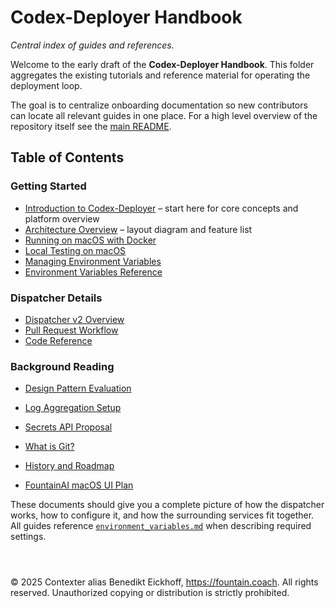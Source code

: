 # Codex-Deployer Handbook

*Central index of guides and references.*

Welcome to the early draft of the **Codex-Deployer Handbook**. This folder aggregates the existing tutorials and reference material for operating the deployment loop.

The goal is to centralize onboarding documentation so new contributors can
locate all relevant guides in one place. For a high level overview of the
repository itself see the [main README](../../README.md).

## Table of Contents

### Getting Started

- [Introduction to Codex-Deployer](introduction.md) – start here for core concepts and platform overview
- [Architecture Overview](architecture.md) – layout diagram and feature list
- [Running on macOS with Docker](../mac_docker_tutorial.md)
- [Local Testing on macOS](../mac_local_testing.md)
- [Managing Environment Variables](../managing_environment_variables.md)
- [Environment Variables Reference](../environment_variables.md)

### Dispatcher Details

- [Dispatcher v2 Overview](../dispatcher_v2.md)
- [Pull Request Workflow](../pull_request_workflow.md)
- [Code Reference](code_reference.md)

### Background Reading

- [Design Pattern Evaluation](../design_patterns.md)
- [Log Aggregation Setup](../log_aggregation.md)
- [Secrets API Proposal](../secrets_api_proposal.md)
- [What is Git?](../what_is_git.md)
- [History and Roadmap](history.md)

- [FountainAI macOS UI Plan](../fountainai_mac_ui_plan.md)

These documents should give you a complete picture of how the dispatcher works,
how to configure it, and how the surrounding services fit together. All guides
reference [`environment_variables.md`](../environment_variables.md) when
describing required settings.


```



```
© 2025 Contexter alias Benedikt Eickhoff, https://fountain.coach. All rights reserved.
Unauthorized copying or distribution is strictly prohibited.
```

